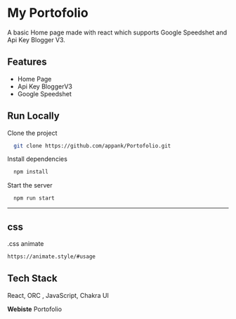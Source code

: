 
# My Portofolio

A basic Home page made with react which supports Google Speedshet and Api Key Blogger V3.


## Features

- Home Page
- Api Key BloggerV3
- Google Speedshet



## Run Locally

Clone the project

```bash
  git clone https://github.com/appank/Portofolio.git
```


Install dependencies

```bash
  npm install
```

Start the server

```bash
  npm run start
```

----------------------------------------------------------------
## css


.css animate

```bash
https://animate.style/#usage
```


## Tech Stack

React, ORC , JavaScript, Chakra UI

**Webiste** Portofolio

